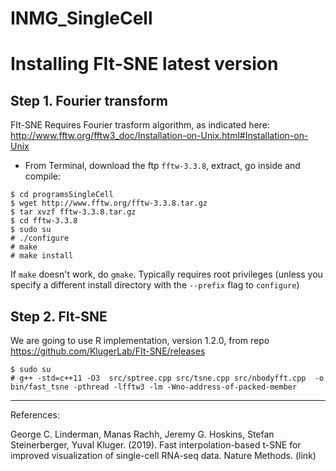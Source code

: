 # INMG_SingleCell


# Installing FIt-SNE latest version

## Step 1. Fourier transform
FIt-SNE Requires Fourier trasform algorithm, as indicated here:
http://www.fftw.org/fftw3_doc/Installation-on-Unix.html#Installation-on-Unix

* From Terminal, download the ftp `fftw-3.3.8`, extract, go inside and compile: 

```
$ cd programsSingleCell
$ wget http://www.fftw.org/fftw-3.3.8.tar.gz
$ tar xvzf fftw-3.3.8.tar.gz
$ cd fftw-3.3.8
$ sudo su 
# ./configure
# make
# make install
```
If `make` doesn't work, do `gmake`. Typically requires root privileges (unless you specify a different install directory with the `--prefix` flag to `configure`)

## Step 2. FIt-SNE 

We are going to use R implementation, version 1.2.0, from repo https://github.com/KlugerLab/FIt-SNE/releases
```
$ sudo su
# g++ -std=c++11 -O3  src/sptree.cpp src/tsne.cpp src/nbodyfft.cpp  -o bin/fast_tsne -pthread -lfftw3 -lm -Wno-address-of-packed-member
```
------
References:

George C. Linderman, Manas Rachh, Jeremy G. Hoskins, Stefan Steinerberger, Yuval Kluger. (2019). Fast interpolation-based t-SNE for improved visualization of single-cell RNA-seq data. Nature Methods. (link)
